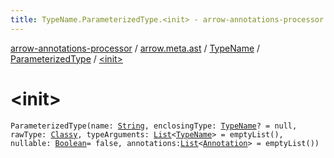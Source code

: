 ```yaml
---
title: TypeName.ParameterizedType.<init> - arrow-annotations-processor
---
```


[arrow-annotations-processor](../../../index.html) / [arrow.meta.ast](../../index.html) / [TypeName](../index.html) / [ParameterizedType](index.html) / [&lt;init&gt;](./-init-.html)

# &lt;init&gt;

`ParameterizedType(name: `[`String`](https://kotlinlang.org/api/latest/jvm/stdlib/kotlin/-string/index.html)`, enclosingType: `[`TypeName`](../index.html)`? = null, rawType: `[`Classy`](../-classy/index.html)`, typeArguments: `[`List`](https://kotlinlang.org/api/latest/jvm/stdlib/kotlin.collections/-list/index.html)`<`[`TypeName`](../index.html)`> = emptyList(), nullable: `[`Boolean`](https://kotlinlang.org/api/latest/jvm/stdlib/kotlin/-boolean/index.html)` = false, annotations: `[`List`](https://kotlinlang.org/api/latest/jvm/stdlib/kotlin.collections/-list/index.html)`<`[`Annotation`](../../-annotation/index.html)`> = emptyList())`